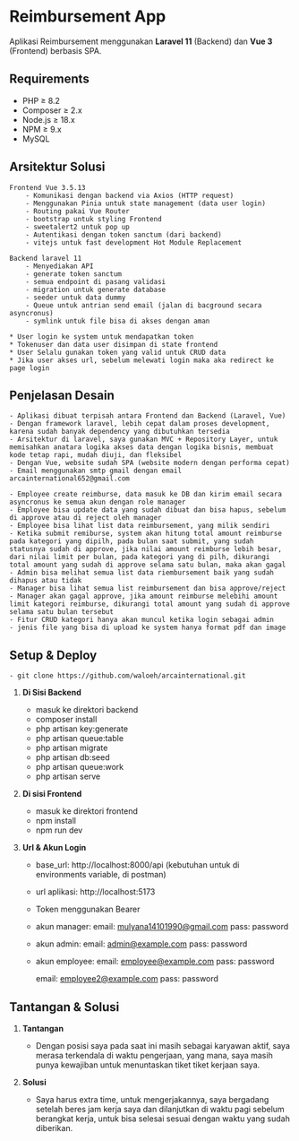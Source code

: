 # Reimbursement App
Aplikasi Reimbursement menggunakan **Laravel 11** (Backend) dan **Vue 3** (Frontend) berbasis SPA.

## Requirements
- PHP ≥ 8.2
- Composer ≥ 2.x
- Node.js ≥ 18.x
- NPM ≥ 9.x
- MySQL 

## Arsitektur Solusi
    Frontend Vue 3.5.13
        - Komunikasi dengan backend via Axios (HTTP request)
        - Menggunakan Pinia untuk state management (data user login)
        - Routing pakai Vue Router
        - bootstrap untuk styling Frontend
        - sweetalert2 untuk pop up
        - Autentikasi dengan token sanctum (dari backend)
        - vitejs untuk fast development Hot Module Replacement
    
    Backend laravel 11
        - Menyediakan API
        - generate token sanctum
        - semua endpoint di pasang validasi
        - migration untuk generate database
        - seeder untuk data dummy
        - Queue untuk antrian send email (jalan di bacground secara asyncronus)
        - symlink untuk file bisa di akses dengan aman
    
    * User login ke system untuk mendapatkan token
    * Tokenuser dan data user disimpan di state frontend
    * User Selalu gunakan token yang valid untuk CRUD data
    * Jika user akses url, sebelum melewati login maka aka redirect ke page login

## Penjelasan Desain
    - Aplikasi dibuat terpisah antara Frontend dan Backend (Laravel, Vue)
    - Dengan framework laravel, lebih cepat dalam proses development, karena sudah banyak dependency yang dibutuhkan tersedia
    - Arsitektur di laravel, saya gunakan MVC + Repository Layer, untuk memisahkan anatara logika akses data dengan logika bisnis, membuat kode tetap rapi, mudah diuji, dan fleksibel 
    - Dengan Vue, website sudah SPA (website modern dengan performa cepat)
    - Email menggunakan smtp gmail dengan email arcainternational652@gmail.com

    - Employee create reimburse, data masuk ke DB dan kirim email secara asyncronus ke semua akun dengan role manager
    - Employee bisa update data yang sudah dibuat dan bisa hapus, sebelum di approve atau di reject oleh manager 
    - Employee bisa lihat list data reimbursement, yang milik sendiri 
    - Ketika submit remiburse, system akan hitung total amount reimburse pada kategori yang dipilh, pada bulan saat submit, yang sudah statusnya sudah di approve, jika nilai amount reimburse lebih besar, dari nilai limit per bulan, pada kategori yang di pilh, dikurangi total amount yang sudah di approve selama satu bulan, maka akan gagal
    - Admin bisa melihat semua list data riembursement baik yang sudah dihapus atau tidak
    - Manager bisa lihat semua list reimbursement dan bisa approve/reject
    - Manager akan gagal approve, jika amount reimburse melebihi amount limit kategori reimburse, dikurangi total amount yang sudah di approve selama satu bulan tersebut
    - Fitur CRUD kategori hanya akan muncul ketika login sebagai admin
    - jenis file yang bisa di upload ke system hanya format pdf dan image

## Setup & Deploy
    - git clone https://github.com/waloeh/arcainternational.git

1. **Di Sisi Backend**
    - masuk ke direktori backend
    - composer install
    - php artisan key:generate
    - php artisan queue:table
    - php artisan migrate
    - php artisan db:seed
    - php artisan queue:work
    - php artisan serve

2. **Di sisi Frontend**
    - masuk ke direktori frontend
    - npm install
    - npm run dev

3. **Url & Akun Login**
    - base_url: http://localhost:8000/api (kebutuhan untuk di environments variable, di postman)
    - url aplikasi: http://localhost:5173
    - Token menggunakan Bearer
    - akun manager:
        email: mulyana14101990@gmail.com
        pass: password
    - akun admin: 
        email: admin@example.com
        pass: password
    - akun employee:
        email: employee@example.com
        pass: password

        email: employee2@example.com
        pass: password

## Tantangan & Solusi

1. **Tantangan**
    - Dengan posisi saya pada saat ini masih sebagai karyawan aktif, saya merasa terkendala di waktu pengerjaan, yang mana, saya masih punya kewajiban untuk menuntaskan tiket tiket kerjaan saya.

2. **Solusi**
    - Saya harus extra time, untuk mengerjakannya, saya bergadang setelah beres jam kerja saya dan dilanjutkan di waktu pagi sebelum berangkat kerja, untuk bisa selesai sesuai dengan waktu yang sudah diberikan.

    

    



